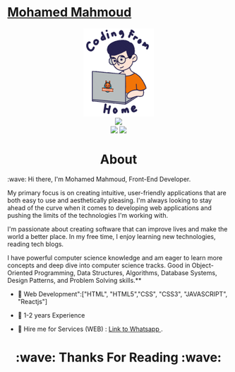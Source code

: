 # <a href="https://www.linkedin.com/in/mohammed-mahmod/" target="_blank">Mohamed Mahmoud</a>
<div align="center">
    <img src="GitHub.png" height="200" />
</div>
<div align="center">
    <img src="https://readme-typing-svg.herokuapp.com?color=%236FDA44&size=32&center=true&vCenter=true&width=600&height=50&lines=Hi+👋,+I'm+Mohamed+Mahmoud;FrontEnd+Developer;Freelancer;" />
</div>
<div align="center">
    <a href="https://www.linkedin.com/in/mohammed-mahmod/"><img src="https://img.shields.io/badge/Linkedin-0077b5?style=flat&logo=linkedin" /></a>
    <a href="https://wa.me/message/PYDSDR5GD7MVJ1"><img src="https://img.shields.io/badge/Telegram-0088cc?style=flat&logo=whatsapp" /></a>
</div>

<h1 align="center">About</h1>
:wave: Hi there, I'm Mohamed Mahmoud, Front-End Developer.

My primary focus is on creating intuitive, user-friendly applications that are both easy to use and aesthetically pleasing. I'm always looking to stay ahead of the curve when it comes to developing web applications and pushing the limits of the technologies I'm working with.

I'm passionate about creating software that can improve lives and make the world a better place. In my free time, I enjoy learning new technologies, reading tech blogs.

I have powerful computer science knowledge and am eager to learn more concepts and deep dive into computer science tracks. Good in Object-Oriented Programming, Data Structures, Algorithms, Database Systems, Design Patterns, and Problem Solving skills.**


* 🔭 Web Development":["HTML", "HTML5","CSS", "CSS3", "JAVASCRIPT", "Reactjs"]
- 👨‍ 1-2 years Experience 
* 🔭 Hire me for  Services (WEB) : [Link to Whatsapp ](https://wa.me/201021445653).


<h1 align="center">:wave: Thanks For Reading :wave:</h1>

